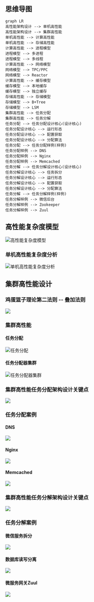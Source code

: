 ## 思维导图

```mermaid
graph LR
高性能架构设计 --> 单机高性能
高性能架构设计 --> 集群高性能
单机高性能 --> 计算高性能
单机高性能 --> 存储高性能
计算高性能 --> 进程模型
进程模型 --> 多进程
进程模型 --> 多线程
计算高性能 --> 网络模型
网络模型 --> TPC/PPC
网络模型 --> Reactor
计算高性能 --> 缓存模型
缓存模型 --> 本地缓存
缓存模型 --> 独立缓存
存储高性能 --> 存储模型
存储模型 --> B+Tree
存储模型 --> LSM
集群高性能 --> 任务分配
集群高性能 --> 任务分解
任务分配 --> 任务分配设计核心(设计核心)
任务分配设计核心 --> 运行形态
任务分配设计核心 --> 配置获取
任务分配设计核心 --> 分配算法
任务分配 --> 任务分配样例(样例)
任务分配样例 --> DNS
任务分配样例 --> Nginx
任务分配样例 --> Memcached
任务分解 --> 任务分解设计核心(设计核心)
任务分解设计核心 --> 任务拆分
任务分解设计核心 --> 运行形态
任务分解设计核心 --> 配置获取
任务分解设计核心 --> 分配算法
任务分解 --> 任务分解样例(样例)
任务分解样例 --> 微信后台
任务分解样例 --> Zookeeper
任务分解样例 --> Zuul
```

## 高性能复杂度模型

![高性能复杂度模型](8_如何设计高性能架构.assets/image-20220828210337345.png)

### 单机高性能复杂度分析

![单机高性能复杂度分析](8_如何设计高性能架构.assets/image-20220828210558404.png)

## 集群高性能设计

### 鸡蛋篮子理论第二法则 -- 叠加法则

![](8_如何设计高性能架构.assets/image-20220828210840744.png)

### 集群高性能

#### 任务分配

![任务分配](8_如何设计高性能架构.assets/image-20220828211051807.png)

#### 任务分配器集群

![任务分配器集群](8_如何设计高性能架构.assets/image-20220828211210570.png)

### 集群高性能任务分配架构设计关键点

![](8_如何设计高性能架构.assets/image-20220828211412422.png)

### 任务分配案例

#### DNS

![](8_如何设计高性能架构.assets/image-20220829003749694.png)

#### Nginx

![](8_如何设计高性能架构.assets/image-20220829003832711.png)

#### Memcached

![](8_如何设计高性能架构.assets/image-20220829003941351.png)

### 集群高性能任务分解架构设计关键点

![](8_如何设计高性能架构.assets/image-20220829004515616.png)

### 任务分解案例

#### 微信服务拆分

![](8_如何设计高性能架构.assets/image-20220829004651499.png)

#### 数据库读写分离

![](8_如何设计高性能架构.assets/image-20220829004726592.png)

#### 微服务网关Zuul

![](8_如何设计高性能架构.assets/image-20220829004825539.png)